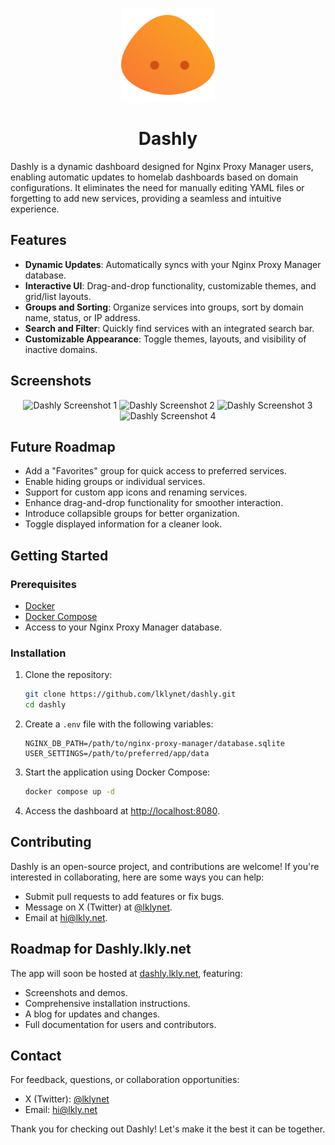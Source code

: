 <p align="center">
  <img src="/static/assets/dashly.svg" alt="Dashly Logo" height="150">
</p>
<h1 align="center">Dashly</h1>

Dashly is a dynamic dashboard designed for Nginx Proxy Manager users, enabling automatic updates to homelab dashboards based on domain configurations. It eliminates the need for manually editing YAML files or forgetting to add new services, providing a seamless and intuitive experience.

## Features

- **Dynamic Updates**: Automatically syncs with your Nginx Proxy Manager database.
- **Interactive UI**: Drag-and-drop functionality, customizable themes, and grid/list layouts.
- **Groups and Sorting**: Organize services into groups, sort by domain name, status, or IP address.
- **Search and Filter**: Quickly find services with an integrated search bar.
- **Customizable Appearance**: Toggle themes, layouts, and visibility of inactive domains.

## Screenshots

<p align="center">
  <img src="/assets/screenshot1.png" alt="Dashly Screenshot 1" width="200">
  <img src="/assets/screenshot2.png" alt="Dashly Screenshot 2" width="200">
  <img src="/assets/screenshot3.png" alt="Dashly Screenshot 3" width="200">
  <img src="/assets/screenshot4.png" alt="Dashly Screenshot 4" width="200">
</p>

## Future Roadmap

- Add a "Favorites" group for quick access to preferred services.
- Enable hiding groups or individual services.
- Support for custom app icons and renaming services.
- Enhance drag-and-drop functionality for smoother interaction.
- Introduce collapsible groups for better organization.
- Toggle displayed information for a cleaner look.

## Getting Started

### Prerequisites

- [Docker](https://www.docker.com/)
- [Docker Compose](https://docs.docker.com/compose/)
- Access to your Nginx Proxy Manager database.

### Installation

1. Clone the repository:

   ```bash
   git clone https://github.com/lklynet/dashly.git
   cd dashly
   ```

2. Create a `.env` file with the following variables:

   ```env
   NGINX_DB_PATH=/path/to/nginx-proxy-manager/database.sqlite
   USER_SETTINGS=/path/to/preferred/app/data
   ```

3. Start the application using Docker Compose:

   ```bash
   docker compose up -d
   ```

4. Access the dashboard at [http://localhost:8080](http://localhost:8080).

## Contributing

Dashly is an open-source project, and contributions are welcome! If you're interested in collaborating, here are some ways you can help:

- Submit pull requests to add features or fix bugs.
- Message on X (Twitter) at [@lklynet](https://twitter.com/lklynet).
- Email at [hi@lkly.net](mailto:hi@lkly.net).

## Roadmap for Dashly.lkly.net

The app will soon be hosted at [dashly.lkly.net](https://dashly.lkly.net), featuring:

- Screenshots and demos.
- Comprehensive installation instructions.
- A blog for updates and changes.
- Full documentation for users and contributors.

## Contact

For feedback, questions, or collaboration opportunities:

- X (Twitter): [@lklynet](https://twitter.com/lklynet)
- Email: [hi@lkly.net](mailto:hi@lkly.net)

Thank you for checking out Dashly! Let's make it the best it can be together.
